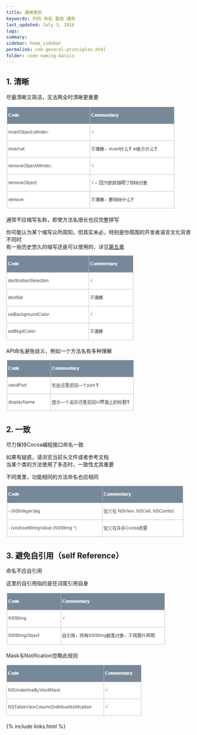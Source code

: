 ```yaml
---
title: 通用原则
keywords: 代码 命名 基础 通用
last_updated: July 3, 2016
tags:
summary:
sidebar: home_sidebar
permalink: cnb-general-principles.html
folder: code-naming-basics
---
```



## 1. 清晰

尽量清晰又简洁，无法两全时清晰更重要


![](assets/1441509819955470.png)

通常不应缩写名称，即使方法名很长也应完整拼写

你可能认为某个缩写众所周知，但其实未必，特别是你周围的开发者语言文化背景不同时  
有一些历史悠久的缩写还是可以使用的，详见[第五章](chapter5.md)

![](assets/1441509896749042.png)

API命名避免歧义，例如一个方法名有多种理解

![](assets/1441509905881130.png)

## 2. 一致

尽力保持Cocoa编程接口命名一致

如果有疑惑，请浏览当前头文件或者参考文档  
当某个类的方法使用了多态时，一致性尤其重要

不同类里，功能相同的方法命名也应相同

![](assets/1441509959926816.png)

## 3. 避免自引用（self Reference）

命名不应自引用

这里的自引用指的是在词尾引用自身

![](assets/1441509975783777.png)

Mask与Notification忽略此规则

![](assets/1441509984966357.png)



{% include links.html %}
